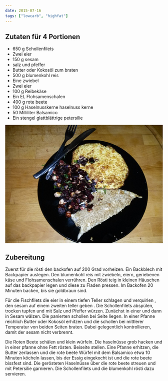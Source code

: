 ```yaml
---
date: 2015-07-16
tags: ["lowcarb", "highfat"]
---
```


## Zutaten für 4 Portionen
- 650 g Schollenfilets
- Zwei eier
- 150 g sesam
- salz und pfeffer
- Butter oder Kokosöl zum braten
- 500 g blumenkohl reis
- Eine zwiebel
- Zwei eier
- 100 g Reibekäse
- Ein EL Flohsamenschalen
- 400 g rote beete
- 100 g Haselnusskerne haselnuss kerne
- 50 Milliliter Balsamico
- Ein stengel glattblättrige petersilie

![](../img/fischfilet-mit-sesam-und-roten-beeten.jpg)

## Zubereitung
Zuerst für die rösti den backofen auf 200 Grad vorheizen. Ein Backblech mit Backpapier auslegen. Den blumenkohl reis mit zwiebeln, eiern, geriebenen käse und Flohsamenschalen verrühren. Den Rösti teig in kleinen Häuschen auf das backpapier legen und diese zu Fladen pressen. Im Backofen 20 Minuten backen, bis sie goldbraun sind.

Für die Fischfilets die eier in einem tiefen Teller schlagen und verquirlen , den sesam auf einem zweiten teller geben .
Die Schollenfilets abspülen, trocken tupfen und mit Salz und Pfeffer würzen. Zunächst in einer und dann in Sesam wälzen. Die panierten schollen bei Seite liegen.
In einer Pfanne reichlich Butter oder Kokosöl erhitzen und die schollen bei mittlerer Temperatur von beiden Seiten braten. Dabei gelegentlich kontrollieren, damit der sesam nicht verbrennt.

Die Roten Beete schälen und klein würfeln. Die haselnüsse grob hacken und in einer pfanne ohne Fett rösten. Beiseite stellen.
Eine Pfanne erhitzen, die Butter zerlassen und die rote beete Würfel mit dem Balsamico etwa 10 Minuten köcheln lassen, bis der Essig eingekocht ist und die rote beete bissfest sind.
Die gerösteten Haselnüsse über die rote beete streuen und mit Petersilie garnieren. Die Schollenfilets und die blumenkohl rösti dazu servieren.
